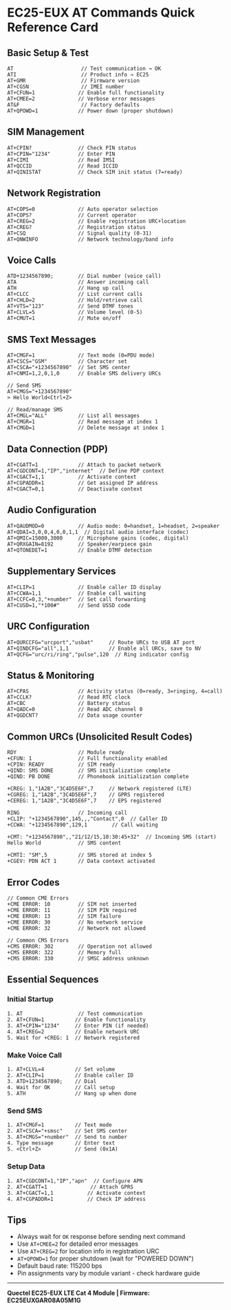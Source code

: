 # EC25-EUX AT Commands Quick Reference Card

## Basic Setup & Test
```
AT                      // Test communication → OK
ATI                     // Product info → EC25
AT+GMR                  // Firmware version
AT+CGSN                 // IMEI number
AT+CFUN=1              // Enable full functionality
AT+CMEE=2              // Verbose error messages
AT&F                    // Factory defaults
AT+QPOWD=1             // Power down (proper shutdown)
```

## SIM Management
```
AT+CPIN?               // Check PIN status
AT+CPIN="1234"         // Enter PIN
AT+CIMI                // Read IMSI
AT+QCCID               // Read ICCID
AT+QINISTAT            // Check SIM init status (7=ready)
```

## Network Registration
```
AT+COPS=0              // Auto operator selection
AT+COPS?               // Current operator
AT+CREG=2              // Enable registration URC+location
AT+CREG?               // Registration status
AT+CSQ                 // Signal quality (0-31)
AT+QNWINFO             // Network technology/band info
```

## Voice Calls
```
ATD+1234567890;        // Dial number (voice call)
ATA                    // Answer incoming call
ATH                    // Hang up call
AT+CLCC                // List current calls
AT+CHLD=2              // Hold/retrieve call
AT+VTS="123"           // Send DTMF tones
AT+CLVL=5              // Volume level (0-5)
AT+CMUT=1              // Mute on/off
```

## SMS Text Messages
```
AT+CMGF=1              // Text mode (0=PDU mode)
AT+CSCS="GSM"          // Character set
AT+CSCA="+1234567890"  // Set SMS center
AT+CNMI=1,2,0,1,0      // Enable SMS delivery URCs

// Send SMS
AT+CMGS="+1234567890"
> Hello World<Ctrl+Z>

// Read/manage SMS
AT+CMGL="ALL"          // List all messages
AT+CMGR=1              // Read message at index 1
AT+CMGD=1              // Delete message at index 1
```

## Data Connection (PDP)
```
AT+CGATT=1             // Attach to packet network
AT+CGDCONT=1,"IP","internet"  // Define PDP context
AT+CGACT=1,1           // Activate context
AT+CGPADDR=1           // Get assigned IP address
AT+CGACT=0,1           // Deactivate context
```

## Audio Configuration
```
AT+QAUDMOD=0           // Audio mode: 0=handset, 1=headset, 2=speaker
AT+QDAI=3,0,0,4,0,0,1,1  // Digital audio interface (codec)
AT+QMIC=15000,3000     // Microphone gains (codec, digital)
AT+QRXGAIN=8192        // Speaker/earpiece gain
AT+QTONEDET=1          // Enable DTMF detection
```

## Supplementary Services
```
AT+CLIP=1              // Enable caller ID display
AT+CCWA=1,1            // Enable call waiting
AT+CCFC=0,3,"+number"  // Set call forwarding
AT+CUSD=1,"*100#"      // Send USSD code
```

## URC Configuration
```
AT+QURCCFG="urcport","usbat"     // Route URCs to USB AT port
AT+QINDCFG="all",1,1             // Enable all URCs, save to NV
AT+QCFG="urc/ri/ring","pulse",120  // Ring indicator config
```

## Status & Monitoring
```
AT+CPAS                // Activity status (0=ready, 3=ringing, 4=call)
AT+CCLK?               // Read RTC clock
AT+CBC                 // Battery status
AT+QADC=0              // Read ADC channel 0
AT+QGDCNT?             // Data usage counter
```

## Common URCs (Unsolicited Result Codes)
```
RDY                    // Module ready
+CFUN: 1               // Full functionality enabled
+CPIN: READY           // SIM ready
+QIND: SMS DONE        // SMS initialization complete
+QIND: PB DONE         // Phonebook initialization complete

+CREG: 1,"1A2B","3C4D5E6F",7     // Network registered (LTE)
+CGREG: 1,"1A2B","3C4D5E6F",7    // GPRS registered
+CEREG: 1,"1A2B","3C4D5E6F",7    // EPS registered

RING                   // Incoming call
+CLIP: "+1234567890",145,,,"Contact",0  // Caller ID
+CCWA: "+1234567890",129,1        // Call waiting

+CMT: "+1234567890",,"21/12/15,10:30:45+32"  // Incoming SMS (start)
Hello World            // SMS content

+CMTI: "SM",5          // SMS stored at index 5
+CGEV: PDN ACT 1       // Data context activated
```

## Error Codes
```
// Common CME Errors
+CME ERROR: 10         // SIM not inserted
+CME ERROR: 11         // SIM PIN required
+CME ERROR: 13         // SIM failure
+CME ERROR: 30         // No network service
+CME ERROR: 32         // Network not allowed

// Common CMS Errors  
+CMS ERROR: 302        // Operation not allowed
+CMS ERROR: 322        // Memory full
+CMS ERROR: 330        // SMSC address unknown
```

## Essential Sequences

### **Initial Startup**
```
1. AT                  // Test communication
2. AT+CFUN=1          // Enable functionality
3. AT+CPIN="1234"     // Enter PIN (if needed)
4. AT+CREG=2          // Enable network URC
5. Wait for +CREG: 1  // Network registered
```

### **Make Voice Call**
```
1. AT+CLVL=4          // Set volume
2. AT+CLIP=1          // Enable caller ID
3. ATD+1234567890;    // Dial
4. Wait for OK        // Call setup
5. ATH                // Hang up when done
```

### **Send SMS**
```
1. AT+CMGF=1          // Text mode
2. AT+CSCA="+smsc"    // Set SMS center
3. AT+CMGS="+number"  // Send to number
4. Type message       // Enter text
5. <Ctrl+Z>           // Send (0x1A)
```

### **Setup Data**
```
1. AT+CGDCONT=1,"IP","apn"  // Configure APN
2. AT+CGATT=1              // Attach GPRS
3. AT+CGACT=1,1           // Activate context
4. AT+CGPADDR=1           // Check IP address
```

## Tips
- Always wait for `OK` response before sending next command
- Use `AT+CMEE=2` for detailed error messages
- Use `AT+CREG=2` for location info in registration URC
- `AT+QPOWD=1` for proper shutdown (wait for "POWERED DOWN")
- Default baud rate: 115200 bps
- Pin assignments vary by module variant - check hardware guide

---
**Quectel EC25-EUX LTE Cat 4 Module | Firmware: EC25EUXGAR08A05M1G**